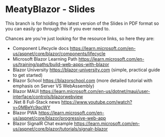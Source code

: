 # MeatyBlazor - Slides

This branch is for holding the latest version of the Slides in PDF format so you can easily go through this if you ever need to.

Chances are you're just looking for the resource links, so here they are:

- Component Lifecycle docs https://learn.microsoft.com/en-us/aspnet/core/blazor/components/lifecycle
- Microsoft Blazor Learning Path https://learn.microsoft.com/en-us/training/paths/build-web-apps-with-blazor
- Blazor University https://blazor-university.com (simple, practical guide to get started)
- Blazor School https://blazorschool.com (more detailed tutorial with emphasis on Server VS WebAssembly)
- Blazor MAUI https://learn.microsoft.com/en-us/dotnet/maui/user-interface/controls/blazorwebview
- .Net 8 Full-Stack news https://www.youtube.com/watch?v=0MBeYc9qcWY
- Blazor PWA https://learn.microsoft.com/en-us/aspnet/core/blazor/progressive-web-app
- Blazor SignalR Chat example https://learn.microsoft.com/en-us/aspnet/core/blazor/tutorials/signalr-blazor
